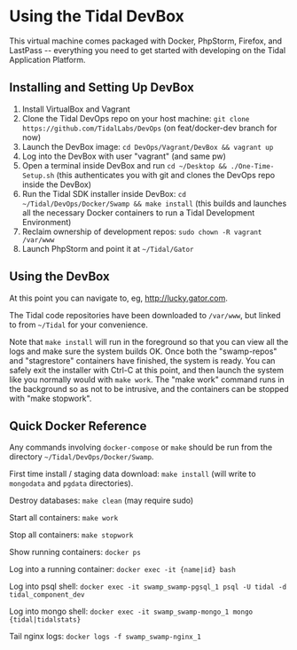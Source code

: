 Using the Tidal DevBox
======================

This virtual machine comes packaged with Docker, PhpStorm, Firefox, and LastPass -- everything you need to get started with developing on the Tidal Application Platform.

Installing and Setting Up DevBox
--------------------------------

1. Install VirtualBox and Vagrant
2. Clone the Tidal DevOps repo on your host machine: `git clone https://github.com/TidalLabs/DevOps` (on feat/docker-dev branch for now)
3. Launch the DevBox image: `cd DevOps/Vagrant/DevBox && vagrant up`
4. Log into the DevBox with user "vagrant" (and same pw)
5. Open a terminal inside DevBox and run `cd ~/Desktop && ./One-Time-Setup.sh` (this authenticates you with git and clones the DevOps repo inside the DevBox)
6. Run the Tidal SDK installer inside DevBox: `cd ~/Tidal/DevOps/Docker/Swamp && make install` (this builds and launches all the necessary Docker containers to run a Tidal Development Environment)
7. Reclaim ownership of development repos: `sudo chown -R vagrant /var/www`
8. Launch PhpStorm and point it at `~/Tidal/Gator`

Using the DevBox
----------------

At this point you can navigate to, eg, http://lucky.gator.com.

The Tidal code repositories have been downloaded to `/var/www`, but linked to from `~/Tidal` for your convenience. 

Note that `make install` will run in the foreground so that you can view all the logs and make sure the system builds OK. Once both the "swamp-repos" and "stagrestore" containers have finished, the system is ready. You can safely exit the installer with Ctrl-C at this point, and then launch the system like you normally would with `make work`. The "make work" command runs in the background so as not to be intrusive, and the containers can be stopped with "make stopwork".


Quick Docker Reference
----------------------

Any commands involving `docker-compose` or `make` should be run from the directory `~/Tidal/DevOps/Docker/Swamp`. 

First time install / staging data download: `make install` (will write to `mongodata` and `pgdata` directories).

Destroy databases: `make clean` (may require sudo)

Start all containers: `make work`

Stop all containers: `make stopwork`

Show running containers: `docker ps`

Log into a running container: `docker exec -it {name|id} bash`

Log into psql shell: `docker exec -it swamp_swamp-pgsql_1 psql -U tidal -d tidal_component_dev`

Log into mongo shell: `docker exec -it swamp_swamp-mongo_1 mongo {tidal|tidalstats}`

Tail nginx logs: `docker logs -f swamp_swamp-nginx_1`

